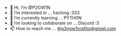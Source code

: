 - 👋 Hi, I’m @P2GW1N
- 👀 I’m interested in ... hacking :333
- 🌱 I’m currently learning ... PYTH0N
- 💞️ I’m looking to collaborate on ... Discord :3 
- 📫 How to reach me ... @p3ngw1nra1tio@gmail.com


<!---
P2GW1N/P2GW1N is a ✨ special ✨ repository because its `README.md` (this file) appears on your GitHub profile.
You can click the Preview link to take a look at your changes.
--->
